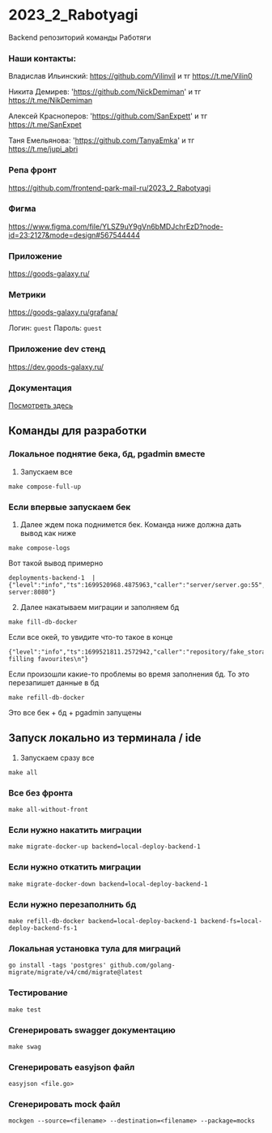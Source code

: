 # 2023_2_Rabotyagi
Backend репозиторий команды Работяги

### Наши контакты:

Владислав Ильинский: https://github.com/Vilinvil и тг https://t.me/Vilin0

Никита Демирев: 'https://github.com/NickDemiman' и тг https://t.me/NikDemiman

Алексей Красноперов: 'https://github.com/SanExpett' и тг https://t.me/SanExpet

Таня Емельянова: 'https://github.com/TanyaEmka' и тг https://t.me/jupi_abri

### Репа фронт
https://github.com/frontend-park-mail-ru/2023_2_Rabotyagi

### Фигма
https://www.figma.com/file/YLSZ9uY9gVn6bMDJchrEzD?node-id=23:2127&mode=design#567544444

### Приложение
https://goods-galaxy.ru/

### Метрики
https://goods-galaxy.ru/grafana/

Логин: ```guest```
Пароль: ```guest```

### Приложение dev стенд
https://dev.goods-galaxy.ru/

### Документация
[Посмотреть здесь](docs/swagger.yaml)

## Команды для разработки
### Локальное поднятие бека, бд, pgadmin вместе
1. Запускаем  все
```shell
make compose-full-up
```

### Если впервые запускаем бек
1. Далее ждем пока поднимется бек. Команда ниже должна дать вывод как ниже 
```shell
make compose-logs
```
Вот такой вывод примерно
```
deployments-backend-1  | {"level":"info","ts":1699520968.4875963,"caller":"server/server.go:55","msg":"Start server:8080"}
```
2. Далее накатываем миграции и заполняем бд
```shell
make fill-db-docker
```

Если все окей, то увидите что-то такое в конце
```
{"level":"info","ts":1699521811.2572942,"caller":"repository/fake_storage.go:305","msg":"end filling favourites\n"}
```
Если произошли какие-то проблемы во время заполнения бд. То это перезапишет данные в бд
```shell
make refill-db-docker
```

Это все бек + бд + pgadmin запущены
## Запуск локально из терминала / ide

1. Запускаем сразу все
```shell
make all
```
### Все без фронта 
```shell
make all-without-front
```

### Если нужно накатить миграции
```shell
make migrate-docker-up backend=local-deploy-backend-1
```
### Если нужно откатить миграции
```shell
make migrate-docker-down backend=local-deploy-backend-1
```
### Если нужно перезаполнить бд
```shell
make refill-db-docker backend=local-deploy-backend-1 backend-fs=local-deploy-backend-fs-1
```

### Локальная установка тула для миграций
```shell
go install -tags 'postgres' github.com/golang-migrate/migrate/v4/cmd/migrate@latest
```

### Тестирование
```shell
make test
```

### Сгенерировать swagger документацию
```shell
make swag
```

### Сгенерировать easyjson файл
```shell
easyjson <file.go>
```

### Сгенерировать mock файл
```shell
mockgen --source=<filename> --destination=<filename> --package=mocks
```